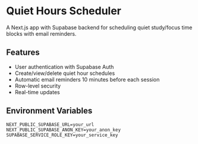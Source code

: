 # Quiet Hours Scheduler

A Next.js app with Supabase backend for scheduling quiet study/focus time blocks with email reminders.

## Features

- User authentication with Supabase Auth
- Create/view/delete quiet hour schedules
- Automatic email reminders 10 minutes before each session
- Row-level security
- Real-time updates

## Environment Variables

```
NEXT_PUBLIC_SUPABASE_URL=your_url
NEXT_PUBLIC_SUPABASE_ANON_KEY=your_anon_key
SUPABASE_SERVICE_ROLE_KEY=your_service_key
```
